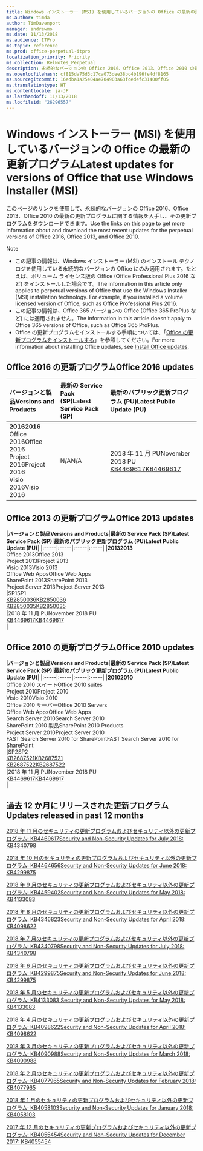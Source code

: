 ```yaml
---
title: Windows インストーラー (MSI) を使用しているバージョンの Office の最新の更新プログラム
ms.author: timda
author: TimDavenport
manager: andrewmo
ms.date: 11/13/2018
ms.audience: ITPro
ms.topic: reference
ms.prod: office-perpetual-itpro
localization_priority: Priority
ms.collection: RelNotes_Perpetual
description: 永続的なバージョンの Office 2016、Office 2013、Office 2010 の最新の更新プログラムの情報へのリンクを IT 技術者に提供します
ms.openlocfilehash: cf815da75d3c17ca073dee38bc4b196fe4df8165
ms.sourcegitcommit: 16edba1a25e04ae704903a63fcedefc31400ff05
ms.translationtype: HT
ms.contentlocale: ja-JP
ms.lasthandoff: 11/13/2018
ms.locfileid: "26296557"
---
```

# <a name="latest-updates-for-versions-of-office-that-use-windows-installer-msi"></a><span data-ttu-id="01243-103">Windows インストーラー (MSI) を使用しているバージョンの Office の最新の更新プログラム</span><span class="sxs-lookup"><span data-stu-id="01243-103">Latest updates for versions of Office that use Windows Installer (MSI)</span></span>

<span data-ttu-id="01243-104">このページのリンクを使用して、永続的なバージョンの Office 2016、Office 2013、Office 2010 の最新の更新プログラムに関する情報を入手し、その更新プログラムをダウンロードできます。</span><span class="sxs-lookup"><span data-stu-id="01243-104">Use the links on this page to get more information about and download the most recent updates for the perpetual versions of Office 2016, Office 2013, and Office 2010.</span></span>
  
 
> [!NOTE]
> - <span data-ttu-id="01243-p101">この記事の情報は、Windows インストーラー (MSI) のインストール テクノロジを使用している永続的なバージョンの Office にのみ適用されます。たとえば、ボリューム ライセンス版の Office (Office Professional Plus 2016 など) をインストールした場合です。</span><span class="sxs-lookup"><span data-stu-id="01243-p101">The information in this article only applies to perpetual versions of Office that use the Windows Installer (MSI) installation technology. For example, if you installed a volume licensed version of Office, such as Office Professional Plus 2016.</span></span>
> - <span data-ttu-id="01243-107">この記事の情報は、Office 365 バージョンの Office (Office 365 ProPlus など) には適用されません。</span><span class="sxs-lookup"><span data-stu-id="01243-107">The information in this article doesn't apply to Office 365 versions of Office, such as Office 365 ProPlus.</span></span>
> - <span data-ttu-id="01243-108">Office の更新プログラムをインストールする手順については、「[Office の更新プログラムをインストールする](https://support.office.com/article/2ab296f3-7f03-43a2-8e50-46de917611c5)」を参照してください。</span><span class="sxs-lookup"><span data-stu-id="01243-108">For more information about installing Office updates, see [Install Office updates](https://support.office.com/article/2ab296f3-7f03-43a2-8e50-46de917611c5).</span></span> 


## <a name="office-2016-updates"></a><span data-ttu-id="01243-109">Office 2016 の更新プログラム</span><span class="sxs-lookup"><span data-stu-id="01243-109">Office 2016 updates</span></span>

|<span data-ttu-id="01243-110">**バージョンと製品**</span><span class="sxs-lookup"><span data-stu-id="01243-110">**Versions and Products**</span></span>|<span data-ttu-id="01243-111">**最新の Service Pack (SP)**</span><span class="sxs-lookup"><span data-stu-id="01243-111">**Latest Service Pack (SP)**</span></span>|<span data-ttu-id="01243-112">**最新のパブリック更新プログラム (PU)**</span><span class="sxs-lookup"><span data-stu-id="01243-112">**Latest Public Update (PU)**</span></span>|
|:-----|:-----|:-----|
|<span data-ttu-id="01243-113">**2016**</span><span class="sxs-lookup"><span data-stu-id="01243-113">**2016**</span></span> <br/> <span data-ttu-id="01243-114">Office 2016</span><span class="sxs-lookup"><span data-stu-id="01243-114">Office 2016</span></span>  <br/> <span data-ttu-id="01243-115">Project 2016</span><span class="sxs-lookup"><span data-stu-id="01243-115">Project 2016</span></span>  <br/> <span data-ttu-id="01243-116">Visio 2016</span><span class="sxs-lookup"><span data-stu-id="01243-116">Visio 2016</span></span>  <br/> |<span data-ttu-id="01243-117">N/A</span><span class="sxs-lookup"><span data-stu-id="01243-117">N/A</span></span>  <br/> |<span data-ttu-id="01243-118">2018 年 11 月 PU</span><span class="sxs-lookup"><span data-stu-id="01243-118">November 2018 PU</span></span>  <br/> [<span data-ttu-id="01243-119">KB4469617</span><span class="sxs-lookup"><span data-stu-id="01243-119">KB4469617</span></span>](https://support.microsoft.com/help/4469617) <br/> |
   
## <a name="office-2013-updates"></a><span data-ttu-id="01243-120">Office 2013 の更新プログラム</span><span class="sxs-lookup"><span data-stu-id="01243-120">Office 2013 updates</span></span>

|<span data-ttu-id="01243-121">**バージョンと製品**</span><span class="sxs-lookup"><span data-stu-id="01243-121">**Versions and Products**</span></span>|<span data-ttu-id="01243-122">**最新の Service Pack (SP)**</span><span class="sxs-lookup"><span data-stu-id="01243-122">**Latest Service Pack (SP)**</span></span>|<span data-ttu-id="01243-123">**最新のパブリック更新プログラム (PU)**</span><span class="sxs-lookup"><span data-stu-id="01243-123">**Latest Public Update (PU)**</span></span>|
|:-----|:-----|:-----|:-----|
|<span data-ttu-id="01243-124">**2013**</span><span class="sxs-lookup"><span data-stu-id="01243-124">**2013**</span></span> <br/> <span data-ttu-id="01243-125">Office 2013</span><span class="sxs-lookup"><span data-stu-id="01243-125">Office 2013</span></span>  <br/> <span data-ttu-id="01243-126">Project 2013</span><span class="sxs-lookup"><span data-stu-id="01243-126">Project 2013</span></span>  <br/> <span data-ttu-id="01243-127">Visio 2013</span><span class="sxs-lookup"><span data-stu-id="01243-127">Visio 2013</span></span>  <br/> <span data-ttu-id="01243-128">Office Web Apps</span><span class="sxs-lookup"><span data-stu-id="01243-128">Office Web Apps</span></span>  <br/> <span data-ttu-id="01243-129">SharePoint 2013</span><span class="sxs-lookup"><span data-stu-id="01243-129">SharePoint 2013</span></span>  <br/> <span data-ttu-id="01243-130">Project Server 2013</span><span class="sxs-lookup"><span data-stu-id="01243-130">Project Server 2013</span></span>  <br/> |<span data-ttu-id="01243-131">SP1</span><span class="sxs-lookup"><span data-stu-id="01243-131">SP1</span></span> <br/> [<span data-ttu-id="01243-132">KB2850036</span><span class="sxs-lookup"><span data-stu-id="01243-132">KB2850036</span></span>](https://support.microsoft.com/kb/2850036) <br/>[<span data-ttu-id="01243-133">KB2850035</span><span class="sxs-lookup"><span data-stu-id="01243-133">KB2850035</span></span>](https://support.microsoft.com/kb/2850035) <br/> |<span data-ttu-id="01243-134">2018 年 11 月 PU</span><span class="sxs-lookup"><span data-stu-id="01243-134">November 2018 PU</span></span>  <br/> [<span data-ttu-id="01243-135">KB4469617</span><span class="sxs-lookup"><span data-stu-id="01243-135">KB4469617</span></span>](https://support.microsoft.com/help/4469617) <br/> |
   
## <a name="office-2010-updates"></a><span data-ttu-id="01243-136">Office 2010 の更新プログラム</span><span class="sxs-lookup"><span data-stu-id="01243-136">Office 2010 updates</span></span>

|<span data-ttu-id="01243-137">**バージョンと製品**</span><span class="sxs-lookup"><span data-stu-id="01243-137">**Versions and Products**</span></span>|<span data-ttu-id="01243-138">**最新の Service Pack (SP)**</span><span class="sxs-lookup"><span data-stu-id="01243-138">**Latest Service Pack (SP)**</span></span>|<span data-ttu-id="01243-139">**最新のパブリック更新プログラム (PU)**</span><span class="sxs-lookup"><span data-stu-id="01243-139">**Latest Public Update (PU)**</span></span>|
|:-----|:-----|:-----|:-----|
|<span data-ttu-id="01243-140">**2010**</span><span class="sxs-lookup"><span data-stu-id="01243-140">**2010**</span></span> <br/> <span data-ttu-id="01243-141">Office 2010 スイート</span><span class="sxs-lookup"><span data-stu-id="01243-141">Office 2010 suites</span></span>  <br/> <span data-ttu-id="01243-142">Project 2010</span><span class="sxs-lookup"><span data-stu-id="01243-142">Project 2010</span></span>  <br/> <span data-ttu-id="01243-143">Visio 2010</span><span class="sxs-lookup"><span data-stu-id="01243-143">Visio 2010</span></span>  <br/> <span data-ttu-id="01243-144">Office 2010 サーバー</span><span class="sxs-lookup"><span data-stu-id="01243-144">Office 2010 Servers</span></span>  <br/> <span data-ttu-id="01243-145">Office Web Apps</span><span class="sxs-lookup"><span data-stu-id="01243-145">Office Web Apps</span></span>  <br/> <span data-ttu-id="01243-146">Search Server 2010</span><span class="sxs-lookup"><span data-stu-id="01243-146">Search Server 2010</span></span>  <br/> <span data-ttu-id="01243-147">SharePoint 2010 製品</span><span class="sxs-lookup"><span data-stu-id="01243-147">SharePoint 2010 Products</span></span>  <br/> <span data-ttu-id="01243-148">Project Server 2010</span><span class="sxs-lookup"><span data-stu-id="01243-148">Project Server 2010</span></span>  <br/> <span data-ttu-id="01243-149">FAST Search Server 2010 for SharePoint</span><span class="sxs-lookup"><span data-stu-id="01243-149">FAST Search Server 2010 for SharePoint</span></span>  <br/> |<span data-ttu-id="01243-150">SP2</span><span class="sxs-lookup"><span data-stu-id="01243-150">SP2</span></span> <br/>[<span data-ttu-id="01243-151">KB2687521</span><span class="sxs-lookup"><span data-stu-id="01243-151">KB2687521</span></span>](https://support.microsoft.com/kb/2687521) <br/> [<span data-ttu-id="01243-152">KB2687522</span><span class="sxs-lookup"><span data-stu-id="01243-152">KB2687522</span></span>](https://support.microsoft.com/kb/2687522) <br/> |<span data-ttu-id="01243-153">2018 年 11 月 PU</span><span class="sxs-lookup"><span data-stu-id="01243-153">November 2018 PU</span></span> <br/>[<span data-ttu-id="01243-154">KB4469617</span><span class="sxs-lookup"><span data-stu-id="01243-154">KB4469617</span></span>](https://support.microsoft.com/help/4469617) <br/>|
   

   
## <a name="updates-released-in-past-12-months"></a><span data-ttu-id="01243-155">過去 12 か月にリリースされた更新プログラム</span><span class="sxs-lookup"><span data-stu-id="01243-155">Updates released in past 12 months</span></span>

[<span data-ttu-id="01243-156">2018 年 11 月のセキュリティの更新プログラムおよびセキュリティ以外の更新プログラム: KB4469617</span><span class="sxs-lookup"><span data-stu-id="01243-156">Security and Non-Security Updates for July 2018: KB4340798</span></span>](https://support.microsoft.com/help/4469617)

[<span data-ttu-id="01243-157">2018 年 10 月のセキュリティの更新プログラムおよびセキュリティ以外の更新プログラム: KB4464656</span><span class="sxs-lookup"><span data-stu-id="01243-157">Security and Non-Security Updates for June 2018: KB4299875</span></span>](https://support.microsoft.com/help/4464656)

[<span data-ttu-id="01243-158">2018 年 9 月のセキュリティの更新プログラムおよびセキュリティ以外の更新プログラム: KB4459402</span><span class="sxs-lookup"><span data-stu-id="01243-158">Security and Non-Security Updates for May 2018: KB4133083 </span></span>](https://support.microsoft.com/help/4459402) 

[<span data-ttu-id="01243-159">2018 年 8 月のセキュリティの更新プログラムおよびセキュリティ以外の更新プログラム: KB4346823</span><span class="sxs-lookup"><span data-stu-id="01243-159">Security and Non-Security Updates for April 2018: KB4098622</span></span>](https://support.microsoft.com/help/4346823)   

[<span data-ttu-id="01243-160">2018 年 7 月のセキュリティの更新プログラムおよびセキュリティ以外の更新プログラム: KB4340798</span><span class="sxs-lookup"><span data-stu-id="01243-160">Security and Non-Security Updates for July 2018: KB4340798</span></span>](https://support.microsoft.com/help/4340798)   

[<span data-ttu-id="01243-161">2018 年 6 月のセキュリティの更新プログラムおよびセキュリティ以外の更新プログラム: KB4299875</span><span class="sxs-lookup"><span data-stu-id="01243-161">Security and Non-Security Updates for June 2018: KB4299875</span></span>](https://support.microsoft.com/help/4299875)  

[<span data-ttu-id="01243-162">2018 年 5 月のセキュリティの更新プログラムおよびセキュリティ以外の更新プログラム: KB4133083 </span><span class="sxs-lookup"><span data-stu-id="01243-162">Security and Non-Security Updates for May 2018: KB4133083 </span></span>](https://support.microsoft.com/ja-JP/help/4133083)
  
[<span data-ttu-id="01243-163">2018 年 4 月のセキュリティの更新プログラムおよびセキュリティ以外の更新プログラム: KB4098622</span><span class="sxs-lookup"><span data-stu-id="01243-163">Security and Non-Security Updates for April 2018: KB4098622</span></span>](https://support.microsoft.com/ja-JP/help/4098622) 
  
[<span data-ttu-id="01243-164">2018 年 3 月のセキュリティの更新プログラムおよびセキュリティ以外の更新プログラム: KB4090988</span><span class="sxs-lookup"><span data-stu-id="01243-164">Security and Non-Security Updates for March 2018: KB4090988</span></span>](https://support.microsoft.com/ja-JP/help/4090988)  
  
[<span data-ttu-id="01243-165">2018 年 2 月のセキュリティの更新プログラムおよびセキュリティ以外の更新プログラム: KB4077965</span><span class="sxs-lookup"><span data-stu-id="01243-165">Security and Non-Security Updates for February 2018: KB4077965</span></span>](https://support.microsoft.com/help/4077965)  
  
[<span data-ttu-id="01243-166">2018 年 1 月のセキュリティの更新プログラムおよびセキュリティ以外の更新プログラム: KB4058103</span><span class="sxs-lookup"><span data-stu-id="01243-166">Security and Non-Security Updates for January 2018: KB4058103</span></span>](https://support.microsoft.com/help/4058103)   
  
[<span data-ttu-id="01243-167">2017 年 12 月のセキュリティの更新プログラムおよびセキュリティ以外の更新プログラム: KB4055454</span><span class="sxs-lookup"><span data-stu-id="01243-167">Security and Non-Security Updates for December 2017: KB4055454</span></span>](https://support.microsoft.com/help/4055454)   
  
  
  
    

  

   
  
